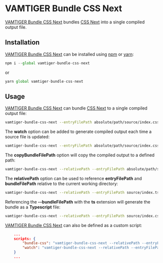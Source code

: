 # VAMTIGER Bundle CSS Next
[VAMTIGER Bundle CSS Next](https://github.com/vamtiger-project/vamtiger-bundle-css-next) bundles  [CSS Next](http://cssnext.io/) into a single compiled output file.

## Installation
[VAMTIGER Bundle CSS Next](https://github.com/vamtiger-project/vamtiger-bundle-css-next) can be installed using [npm](https://www.npmjs.com/) or [yarn](https://yarnpkg.com/lang/en/):
```javascript
npm i --global vamtiger-bundle-css-next 
```
or
```javascript
yarn global vamtiger-bundle-css-next
```

## Usage
[VAMTIGER Bundle CSS Next](https://github.com/vamtiger-project/vamtiger-bundle-css-next) can bundle [CSS Next](http://cssnext.io/) to a single compiled output file:
```bash
vamtiger-bundle-css-next --entryFilePath absolute/path/source/index.css --bundleFilePath --bundleFilePath absolute/path/build/index.css
```

The **watch** option can be added to generate compiled output each time a source file is updated:
```bash
vamtiger-bundle-css-next --entryFilePath absolute/path/source/index.css --bundleFilePath --bundleFilePath absolute/path/build/index.css --watch
```

The **copyBundleFilePath** option will copy the compiled output to a defined path:
```bash
vamtiger-bundle-css-next --relativePath --entryFilePath absolute/path/source/index.css --bundleFilePath --bundleFilePath absolute/path/build/index.css --copyBundleFilePath absolute/path/some/bundle.css
```

The **relativePath** option can be used to reference **entryFilePath** and **bundleFilePath** relative to the current working directory:
```bash
vamtiger-bundle-css-next --relativePath --entryFilePath source/index.ts --bundleFilePath build/bundle.css --sourcemap inline --copyBundleFilePath absolute/path/some/bundle-copy.css
```

Referencing the **--bundleFilePath** with the **ts** extension will generate the bundle as a **Typescript** file:
```bash
vamtiger-bundle-css-next --relativePath --entryFilePath source/index.css --bundleFilePath build/bundle.ts --sourcemap inline
```

[VAMTIGER Bundle CSS Next](https://github.com/vamtiger-project/vamtiger-bundle-css-next) can also be defined as a custom script:
```json
    ...
    scripts: {
        "bundle-css": "vamtiger-bundle-css-next --relativePath --entryFilePath source/index.css --bundleFilePath --bundleFilePath build/index.css",
        "watch": "vamtiger-bundle-css-next --relativePath --entryFilePath source/index.css --bundleFilePath --bundleFilePath build/index.css --watch"
    }
    ...
```